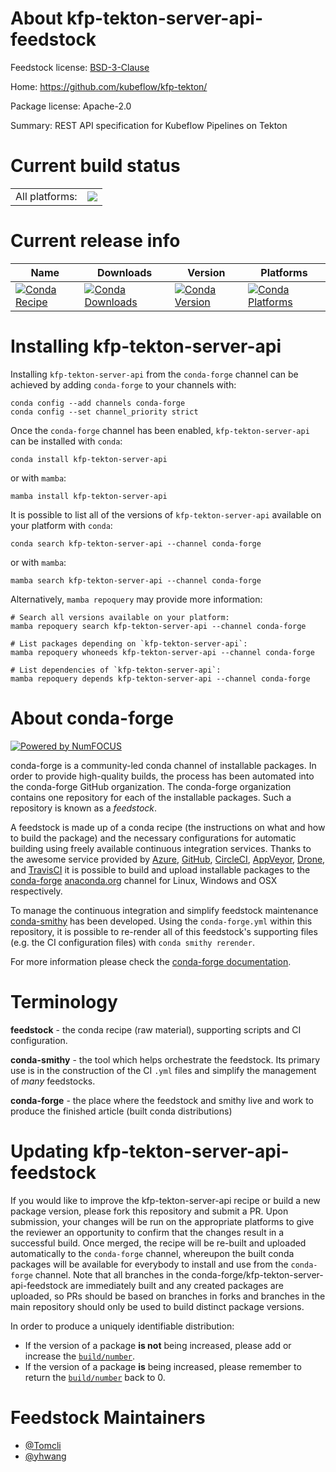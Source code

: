 About kfp-tekton-server-api-feedstock
=====================================

Feedstock license: [BSD-3-Clause](https://github.com/conda-forge/kfp-tekton-server-api-feedstock/blob/main/LICENSE.txt)

Home: https://github.com/kubeflow/kfp-tekton/

Package license: Apache-2.0

Summary: REST API specification for Kubeflow Pipelines on Tekton

Current build status
====================


<table><tr><td>All platforms:</td>
    <td>
      <a href="https://dev.azure.com/conda-forge/feedstock-builds/_build/latest?definitionId=18832&branchName=main">
        <img src="https://dev.azure.com/conda-forge/feedstock-builds/_apis/build/status/kfp-tekton-server-api-feedstock?branchName=main">
      </a>
    </td>
  </tr>
</table>

Current release info
====================

| Name | Downloads | Version | Platforms |
| --- | --- | --- | --- |
| [![Conda Recipe](https://img.shields.io/badge/recipe-kfp--tekton--server--api-green.svg)](https://anaconda.org/conda-forge/kfp-tekton-server-api) | [![Conda Downloads](https://img.shields.io/conda/dn/conda-forge/kfp-tekton-server-api.svg)](https://anaconda.org/conda-forge/kfp-tekton-server-api) | [![Conda Version](https://img.shields.io/conda/vn/conda-forge/kfp-tekton-server-api.svg)](https://anaconda.org/conda-forge/kfp-tekton-server-api) | [![Conda Platforms](https://img.shields.io/conda/pn/conda-forge/kfp-tekton-server-api.svg)](https://anaconda.org/conda-forge/kfp-tekton-server-api) |

Installing kfp-tekton-server-api
================================

Installing `kfp-tekton-server-api` from the `conda-forge` channel can be achieved by adding `conda-forge` to your channels with:

```
conda config --add channels conda-forge
conda config --set channel_priority strict
```

Once the `conda-forge` channel has been enabled, `kfp-tekton-server-api` can be installed with `conda`:

```
conda install kfp-tekton-server-api
```

or with `mamba`:

```
mamba install kfp-tekton-server-api
```

It is possible to list all of the versions of `kfp-tekton-server-api` available on your platform with `conda`:

```
conda search kfp-tekton-server-api --channel conda-forge
```

or with `mamba`:

```
mamba search kfp-tekton-server-api --channel conda-forge
```

Alternatively, `mamba repoquery` may provide more information:

```
# Search all versions available on your platform:
mamba repoquery search kfp-tekton-server-api --channel conda-forge

# List packages depending on `kfp-tekton-server-api`:
mamba repoquery whoneeds kfp-tekton-server-api --channel conda-forge

# List dependencies of `kfp-tekton-server-api`:
mamba repoquery depends kfp-tekton-server-api --channel conda-forge
```


About conda-forge
=================

[![Powered by
NumFOCUS](https://img.shields.io/badge/powered%20by-NumFOCUS-orange.svg?style=flat&colorA=E1523D&colorB=007D8A)](https://numfocus.org)

conda-forge is a community-led conda channel of installable packages.
In order to provide high-quality builds, the process has been automated into the
conda-forge GitHub organization. The conda-forge organization contains one repository
for each of the installable packages. Such a repository is known as a *feedstock*.

A feedstock is made up of a conda recipe (the instructions on what and how to build
the package) and the necessary configurations for automatic building using freely
available continuous integration services. Thanks to the awesome service provided by
[Azure](https://azure.microsoft.com/en-us/services/devops/), [GitHub](https://github.com/),
[CircleCI](https://circleci.com/), [AppVeyor](https://www.appveyor.com/),
[Drone](https://cloud.drone.io/welcome), and [TravisCI](https://travis-ci.com/)
it is possible to build and upload installable packages to the
[conda-forge](https://anaconda.org/conda-forge) [anaconda.org](https://anaconda.org/)
channel for Linux, Windows and OSX respectively.

To manage the continuous integration and simplify feedstock maintenance
[conda-smithy](https://github.com/conda-forge/conda-smithy) has been developed.
Using the ``conda-forge.yml`` within this repository, it is possible to re-render all of
this feedstock's supporting files (e.g. the CI configuration files) with ``conda smithy rerender``.

For more information please check the [conda-forge documentation](https://conda-forge.org/docs/).

Terminology
===========

**feedstock** - the conda recipe (raw material), supporting scripts and CI configuration.

**conda-smithy** - the tool which helps orchestrate the feedstock.
                   Its primary use is in the construction of the CI ``.yml`` files
                   and simplify the management of *many* feedstocks.

**conda-forge** - the place where the feedstock and smithy live and work to
                  produce the finished article (built conda distributions)


Updating kfp-tekton-server-api-feedstock
========================================

If you would like to improve the kfp-tekton-server-api recipe or build a new
package version, please fork this repository and submit a PR. Upon submission,
your changes will be run on the appropriate platforms to give the reviewer an
opportunity to confirm that the changes result in a successful build. Once
merged, the recipe will be re-built and uploaded automatically to the
`conda-forge` channel, whereupon the built conda packages will be available for
everybody to install and use from the `conda-forge` channel.
Note that all branches in the conda-forge/kfp-tekton-server-api-feedstock are
immediately built and any created packages are uploaded, so PRs should be based
on branches in forks and branches in the main repository should only be used to
build distinct package versions.

In order to produce a uniquely identifiable distribution:
 * If the version of a package **is not** being increased, please add or increase
   the [``build/number``](https://docs.conda.io/projects/conda-build/en/latest/resources/define-metadata.html#build-number-and-string).
 * If the version of a package **is** being increased, please remember to return
   the [``build/number``](https://docs.conda.io/projects/conda-build/en/latest/resources/define-metadata.html#build-number-and-string)
   back to 0.

Feedstock Maintainers
=====================

* [@Tomcli](https://github.com/Tomcli/)
* [@yhwang](https://github.com/yhwang/)

